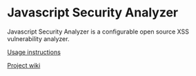 Javascript Security Analyzer
=======
Javascript Security Analyzer is a configurable open source XSS vulnerability analyzer.

[Usage instructions](https://github.com/haeroe/jssanal/wiki/Usage-instructions)

[Project wiki](https://github.com/haeroe/jssanal/wiki/)